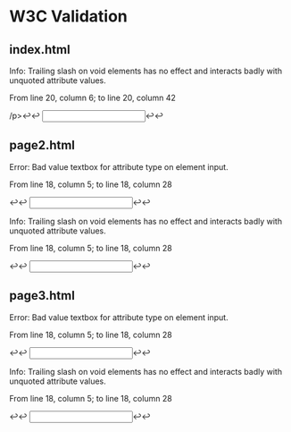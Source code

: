 # W3C Validation

## index.html
Info: Trailing slash on void elements has no effect and interacts badly with unquoted attribute values.

From line 20, column 6; to line 20, column 42

/p>↩↩     <input type="text" class="textbox" />↩↩    

## page2.html
Error: Bad value textbox for attribute type on element input.

From line 18, column 5; to line 18, column 28

</p>↩↩    <input type="textbox" />↩↩    

Info: Trailing slash on void elements has no effect and interacts badly with unquoted attribute values.

From line 18, column 5; to line 18, column 28

</p>↩↩    <input type="textbox" />↩↩    

## page3.html
Error: Bad value textbox for attribute type on element input.

From line 18, column 5; to line 18, column 28

</p>↩↩    <input type="textbox" />↩↩    

Info: Trailing slash on void elements has no effect and interacts badly with unquoted attribute values.

From line 18, column 5; to line 18, column 28

</p>↩↩    <input type="textbox" />↩↩    